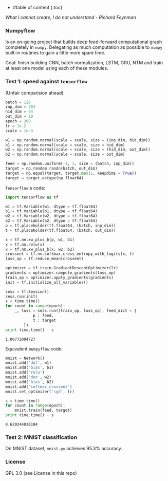 * #table of content
{:toc}

*What I cannot create, I do not understand - Richard Feynman*

### Numpyflow

Is an on-going project that builds deep feed-forward computational graph completely in `numpy`. Delegating as much computation as possible to `numpy` built-in routines to gain a little more spare time.

Goal: finish building CNN, batch normalization, LSTM, GRU, NTM and train at least one model using each of these modules.

### Test 1: speed against `tensorflow`

(Unfair comparision ahead)

```python
batch = 128
inp_dim = 784
hid_dim = 64
out_dim = 10
epoch = 300
lr = 1e-2
scale = 1e-3

w1 = np.random.normal(scale = scale, size = (inp_dim, hid_dim))
b1 = np.random.normal(scale = scale, size = hid_dim)
w2 = np.random.normal(scale = scale, size = (hid_dim, out_dim))
b2 = np.random.normal(scale = scale, size = out_dim)

feed = np.random.uniform(-1, 1, size = (batch, inp_dim))
target = np.random.randn(batch, out_dim)
target = np.equal(target, target.max(1, keepdims = True))
target = target.astype(np.float64)
```

`Tensorflow`'s code:

```python
import tensorflow as tf

w1 = tf.Variable(w1, dtype = tf.float64)
b1 = tf.Variable(b1, dtype = tf.float64)
w2 = tf.Variable(w2, dtype = tf.float64)
b2 = tf.Variable(b2, dtype = tf.float64)
p = tf.placeholder(tf.float64, (batch, inp_dim))
t = tf.placeholder(tf.float64, (batch, out_dim))

x = tf.nn.xw_plus_b(p, w1, b1)
x = tf.nn.relu(x)
x = tf.nn.xw_plus_b(x, w2, b2)
crossent = tf.nn.softmax_cross_entropy_with_logits(x, t)
loss_op = tf.reduce_mean(crossent)

optimizer = tf.train.GradientDescentOptimizer(lr)
gradients = optimizer.compute_gradients(loss_op)
train_op = optimizer.apply_gradients(gradients)
init = tf.initialize_all_variables()

sess = tf.Session()
sess.run(init)
s = time.time()
for count in range(epoch):
	_, loss = sess.run([train_op, loss_op], feed_dict = {
			p : feed,
			t : target
		})
print time.time() - s
```

```
1.00772094727
```

Equivalent `numpyflow` code:

```python
mnist = Network()
mnist.add('dot', w1)
mnist.add('bias', b1)
mnist.add('relu')
mnist.add('dot', w2)
mnist.add('bias', b2)
mnist.add('softmax_crossent')
mnist.set_optimizer('sgd', lr)

s = time.time()
for count in range(epoch):
	mnist.train(feed, target)
print time.time() - s
```

```
0.620244026184
```

### Test 2: MNIST classification

On MNIST dataset, `mnist.py` achieves 95.3% accuracy.

### License
GPL 3.0 (see License in this repo)